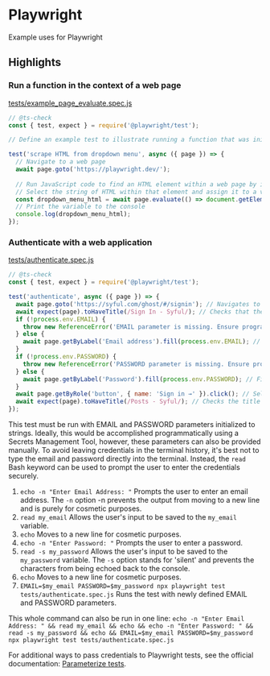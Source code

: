 # Playwright
Example uses for Playwright

## Highlights

### Run a function in the context of a web page

[tests/example_page_evaluate.spec.js](tests/example_page_evaluate.spec.js)
```js title="tests/example_page_evaluate.spec.js"
// @ts-check
const { test, expect } = require('@playwright/test');

// Define an example test to illustrate running a function that was initially defined in the Playwright code in the context of a web page (as opposed to running it in the Playwright environment).

test('scrape HTML from dropdown menu', async ({ page }) => {
  // Navigate to a web page
  await page.goto('https://playwright.dev/');
  
  // Run JavaScript code to find an HTML element within a web page by its class name
  // Select the string of HTML within that element and assign it to a variable
  const dropdown_menu_html = await page.evaluate(() => document.getElementsByClassName('dropdown__menu')[0].innerHTML);
  // Print the variable to the console
  console.log(dropdown_menu_html);
});
```
### Authenticate with a web application

[tests/authenticate.spec.js](tests/authenticate.spec.js)
```js title="tests/authenticate.spec.js"
// @ts-check
const { test, expect } = require('@playwright/test');

test('authenticate', async ({ page }) => {
  await page.goto('https://syful.com/ghost/#/signin'); // Navigates to authentication portal
  await expect(page).toHaveTitle(/Sign In - Syful/); // Checks that the expected web page was loaded
  if (!process.env.EMAIL) {
    throw new ReferenceError('EMAIL parameter is missing. Ensure program is executed with EMAIL and PASSWORD parameters assigned to valid string data.');
  } else {
    await page.getByLabel('Email address').fill(process.env.EMAIL); // Fills the Email address input field with the EMAIL parameter
  }
  if (!process.env.PASSWORD) {
    throw new ReferenceError('PASSWORD parameter is missing. Ensure program is executed with EMAIL and PASSWORD parameters assigned to valid string data.');
  } else {
    await page.getByLabel('Password').fill(process.env.PASSWORD); // Fills the Password input field with the PASSWORD parameter
  }
  await page.getByRole('button', { name: 'Sign in →' }).click(); // Selects the Sign in Call to Action button
  await expect(page).toHaveTitle(/Posts - Syful/); // Checks the title of the page to ensure the user is successfully signed in
});
```

This test must be run with EMAIL and PASSWORD parameters initialized to strings. Ideally, this would be accomplished programmatically using a Secrets Management Tool, however, these parameters can also be provided manually. To avoid leaving credentials in the terminal history, it's best not to type the email and password directly into the terminal. Instead, the `read` Bash keyword can be used to prompt the user to enter the credentials securely.

1. `echo -n "Enter Email Address: "` Prompts the user to enter an email address. The `-n` option -n prevents the output from moving to a new line and is purely for cosmetic purposes.
1. `read my_email` Allows the user's input to be saved to the `my_email` variable.
1. `echo` Moves to a new line for cosmetic purposes.
1. `echo -n "Enter Password: "` Prompts the user to enter a password.
1. `read -s my_password` Allows the user's input to be saved to the `my_password` variable. The `-s` option stands for 'silent' and prevents the characters from being echoed back to the console.
1. `echo` Moves to a new line for cosmetic purposes.
1. `EMAIL=$my_email PASSWORD=$my_password npx playwright test tests/authenticate.spec.js` Runs the test with newly defined EMAIL and PASSWORD parameters.

This whole command can also be run in one line: `echo -n "Enter Email Address: " && read my_email && echo && echo -n "Enter Password: " && read -s my_password && echo && EMAIL=$my_email PASSWORD=$my_password npx playwright test tests/authenticate.spec.js`

For additional ways to pass credentials to Playwright tests, see the official documentation: [Parameterize tests](https://playwright.dev/docs/test-parameterize).
